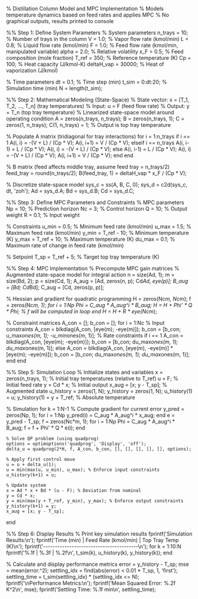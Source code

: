 % Distillation Column Model and MPC Implementation
% Models temperature dynamics based on feed rates and applies MPC
% No graphical outputs, results printed to console

%% Step 1: Define System Parameters
% System parameters
n_trays = 10; % Number of trays in the column
V = 1.0; % Vapor flow rate (kmol/min)
L = 0.8; % Liquid flow rate (kmol/min)
F = 1.0; % Feed flow rate (kmol/min, manipulated variable)
alpha = 2.0; % Relative volatility
x_F = 0.5; % Feed composition (mole fraction)
T_ref = 350; % Reference temperature (K)
Cp = 100; % Heat capacity (J/kmol-K)
deltaH_vap = 30000; % Heat of vaporization (J/kmol)

% Time parameters
dt = 0.1; % Time step (min)
t_sim = 0:dt:20; % Simulation time (min)
N = length(t_sim);

%% Step 2: Mathematical Modeling (State-Space)
% State vector: x = [T_1, T_2, ..., T_n] (tray temperatures)
% Input: u = F (feed flow rate)
% Output: y = T_n (top tray temperature)
% Linearized state-space model around operating condition
A = zeros(n_trays, n_trays);
B = zeros(n_trays, 1);
C = zeros(1, n_trays);
C(1, n_trays) = 1; % Output is top tray temperature

% Populate A matrix (tridiagonal for tray interactions)
for i = 1:n_trays
    if i == 1
        A(i, i) = -(V + L) / (Cp * V);
        A(i, i+1) = V / (Cp * V);
    elseif i == n_trays
        A(i, i-1) = L / (Cp * V);
        A(i, i) = -(V + L) / (Cp * V);
    else
        A(i, i-1) = L / (Cp * V);
        A(i, i) = -(V + L) / (Cp * V);
        A(i, i+1) = V / (Cp * V);
    end
end

% B matrix (feed affects middle tray, assume feed tray = n_trays/2)
feed_tray = round(n_trays/2);
B(feed_tray, 1) = deltaH_vap * x_F / (Cp * V);

% Discretize state-space model
sys_c = ss(A, B, C, 0);
sys_d = c2d(sys_c, dt, 'zoh');
Ad = sys_d.A;
Bd = sys_d.B;
Cd = sys_d.C;

%% Step 3: Define MPC Parameters and Constraints
% MPC parameters
Np = 10; % Prediction horizon
Nc = 3; % Control horizon
Q = 10; % Output weight
R = 0.1; % Input weight

% Constraints
u_min = 0.5; % Minimum feed rate (kmol/min)
u_max = 1.5; % Maximum feed rate (kmol/min)
y_min = T_ref - 10; % Minimum temperature (K)
y_max = T_ref + 10; % Maximum temperature (K)
du_max = 0.1; % Maximum rate of change in feed rate (kmol/min)

% Setpoint
T_sp = T_ref + 5; % Target top tray temperature (K)

%% Step 4: MPC Implementation
% Precompute MPC gain matrices
% Augmented state-space model for integral action
n = size(Ad, 1);
m = size(Bd, 2);
p = size(Cd, 1);
A_aug = [Ad, zeros(n, p); Cd*Ad, eye(p)];
B_aug = [Bd; Cd*Bd];
C_aug = [Cd, zeros(p, p)];

% Hessian and gradient for quadratic programming
H = zeros(Nc*m, Nc*m);
f = zeros(Nc*m, 1);
for i = 1:Np
    Phi = C_aug * A_aug^i * B_aug;
    H = H + Phi' * Q * Phi;
    % f will be computed in loop
end
H = H + R * eye(Nc*m);

% Constraint matrices
A_con = [];
b_con = [];
for i = 1:Nc
    % Input constraints
    A_con = blkdiag(A_con, [eye(m); -eye(m)]);
    b_con = [b_con; u_max*ones(m, 1); -u_min*ones(m, 1)];
    % Rate constraints
    if i == 1
        A_con = blkdiag(A_con, [eye(m); -eye(m)]);
        b_con = [b_con; du_max*ones(m, 1); du_max*ones(m, 1)];
    else
        A_con = blkdiag(A_con, [eye(m), -eye(m)] * [eye(m); -eye(m)]);
        b_con = [b_con; du_max*ones(m, 1); du_max*ones(m, 1)];
    end
end

%% Step 5: Simulation Loop
% Initialize states and variables
x = zeros(n_trays, 1); % Initial tray temperatures (relative to T_ref)
u = F; % Initial feed rate
y = Cd * x; % Initial output
x_aug = [x; y - T_sp]; % Augmented state
u_history = zeros(1, N);
y_history = zeros(1, N);
u_history(1) = u;
y_history(1) = y + T_ref; % Absolute temperature

% Simulation
for k = 1:N-1
    % Compute gradient for current error
    y_pred = zeros(Np, 1);
    for i = 1:Np
        y_pred(i) = C_aug * A_aug^i * x_aug;
    end
    e = y_pred - T_sp;
    f = zeros(Nc*m, 1);
    for i = 1:Np
        Phi = C_aug * A_aug^i * B_aug;
        f = f + Phi' * Q * e(i);
    end
    
    % Solve QP problem (using quadprog)
    options = optimoptions('quadprog', 'Display', 'off');
    delta_u = quadprog(2*H, f, A_con, b_con, [], [], [], [], [], options);
    
    % Apply first control move
    u = u + delta_u(1);
    u = min(max(u, u_min), u_max); % Enforce input constraints
    u_history(k+1) = u;
    
    % Update system
    x = Ad * x + Bd * (u - F); % Deviation from nominal
    y = Cd * x;
    y = min(max(y + T_ref, y_min), y_max); % Enforce output constraints
    y_history(k+1) = y;
    x_aug = [x; y - T_sp];
end

%% Step 6: Display Results
% Print key simulation results
fprintf('Simulation Results:\n');
fprintf('Time (min) | Feed Rate (kmol/min) | Top Tray Temp (K)\n');
fprintf('----------------------------------------\n');
for k = 1:10:N
    fprintf('%.1f       | %.3f              | %.2f\n', t_sim(k), u_history(k), y_history(k));
end

% Calculate and display performance metrics
error = y_history - T_sp;
mse = mean(error.^2);
settling_idx = find(abs(error) < 0.01 * T_sp, 1, 'first');
settling_time = t_sim(settling_idx) * (settling_idx <= N);
fprintf('\nPerformance Metrics:\n');
fprintf('Mean Squared Error: %.2f K^2\n', mse);
fprintf('Settling Time: %.1f min\n', settling_time);
